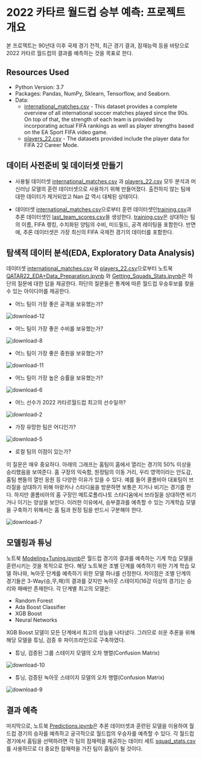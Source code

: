 # 2022 카타르 월드컵 승부 예측: 프로젝트 개요

본 프로젝트는 90년대 이후 국제 경기 전적, 최근 경기 결과, 잠재능력 등을 바탕으로 2022 카타르 월드컵의 결과를 예측하는 것을 목표로 한다.

## Resources Used

* Python Version: 3.7
* Packages: Pandas, NumPy, Sklearn, Tensorflow, and Seaborn.
* Data: 
  * [international_matches.csv](https://www.kaggle.com/datasets/brenda89/fifa-world-cup-2022) - This dataset provides a complete overview of all international soccer matches played since the 90s. On top of that, the strength of each team is provided by incorporating actual FIFA rankings as well as player strengths based on the EA Sport FIFA video game.
  * [players_22.csv](https://www.kaggle.com/datasets/stefanoleone992/fifa-22-complete-player-dataset) - The datasets provided include the player data for FIFA 22 Career Mode.

## 데이터 사전준비 및 데이터셋 만들기

* 사용될 데이터셋 [international_matches.csv](https://github.com/davidcamilo0710/QATAR_2022_Prediction/blob/master/data/international_matches.csv) 과 [players_22.csv](https://github.com/davidcamilo0710/QATAR_2022_Prediction/blob/master/data/players_22.csv) 모두 분석과 머신러닝 모델의 훈련 데이터셋으로 사용하기 위해 만들어졌다. 출전하지 않는 팀에 대한 데이터가 제거되었고 Nan 값 역시 대체된 상태이다.

* 데이터셋 [international_matches.csv](https://github.com/davidcamilo0710/QATAR_2022_Prediction/blob/master/data/international_matches.csv)으로부터 훈련 데이터셋인[training.csv](https://github.com/davidcamilo0710/QATAR_2022_Prediction/blob/master/data/training.csv)과 추론 데이터셋인 [last_team_scores.csv](https://github.com/davidcamilo0710/QATAR_2022_Prediction/blob/master/data/last_team_scores.csv)을 생성한다. [training.csv](https://github.com/davidcamilo0710/QATAR_2022_Prediction/blob/master/data/training.csv)은 상대하는 팀의 이름, FIFA 랭킹, 수치화된 양팀의 수비, 미드필드, 공격 레이팅을 포함한다. 반면에, 추론 데이터셋은 가장 최신의 FIFA 국제전 경기의 데이터를 포함한다.

## 탐색적 데이터 분석(EDA, Exploratory Data Analysis)

데이터셋 [international_matches.csv](https://github.com/davidcamilo0710/QATAR_2022_Prediction/blob/master/data/international_matches.csv) 와 [players_22.csv](https://github.com/davidcamilo0710/QATAR_2022_Prediction/blob/master/data/players_22.csv)으로부터 노트북 [QATAR22_EDA+Data_Preparation.ipynb](https://github.com/davidcamilo0710/QATAR_2022_Prediction/blob/master/QATAR22_EDA%2BData_Preparation.ipynb) 와 [Getting_Squads_Stats.ipynb](https://github.com/davidcamilo0710/QATAR_2022_Prediction/blob/master/Getting_Squads_Stats.ipynb)은 하단의 질문에 대한 답을 제공한다. 하단의 질문들은 통계에 따른 월드컵 우승후보를 찾을 수 있는 아이디어를 제공한다.

* 어느 팀이 가장 좋은 공격을 보유했는가?

![download-12](https://user-images.githubusercontent.com/60159274/193368513-18266a41-cef3-4dac-9273-dfecc0357b3e.png)

* 어느 팀이 가장 좋은 수비를 보유했는가?

![download-8](https://user-images.githubusercontent.com/60159274/193368518-889e1672-d759-4e80-85e6-6de64f6f3e1c.png)

* 어느 팀이 가장 좋은 중원을 보유했는가?

![download-11](https://user-images.githubusercontent.com/60159274/193368515-2a046f68-61a2-421d-9e74-b0420bd452e9.png)

* 어느 팀이 가장 높은 승률을 보유했는가?

![download-6](https://user-images.githubusercontent.com/60159274/193368516-68e21bf6-bc91-4759-80d9-767271dc0636.png)

* 어느 선수가 2022 카타르월드컵 최고의 선수일까?

![download-2](https://user-images.githubusercontent.com/60159274/193378980-b2302754-6514-449d-b890-cce0a716a519.png)

* 가장 유망한 팀은 어디인가?

![download-5](https://user-images.githubusercontent.com/60159274/193368544-11f6f51f-2a2d-4812-af89-4eed5e71763d.png)

* 로컬 팀의 이점이 있는가?

이 질문은 매우 중요하다. 아래의 그래프는 홈팀이 홈에서 열리는 경기의 50% 이상을 승리했음을 보여준다. 홈 구장의 익숙함, 원정팀의 이동 거리, 우리 영역이라는 안도감, 홈팀 팬들의 열띤 응원 등 다양한 이유가 있을 수 있다. 예를 들어 콜롬비아 대표팀이 브라질을 상대하기 위해 마랑카나 스타디움을 방문하면 보통은 지거나 비기는 경기를 한다. 하지만 콜롬비아의 홈 구장인 메트로폴리나토 스타디움에서 브라질을 상대하면 비기거나 이기는 양상을 보인다. 이러한 이유에서, 승부결과를 예측할 수 있는 기계학습 모델을 구축하기 위해서는 홈 팀과 원정 팀을 반드시 구분해야 한다.

![download-7](https://user-images.githubusercontent.com/60159274/193368561-dd1398c8-dcad-4575-b3aa-2f4a30719444.png)

## 모델링과 튜닝

노트북 [Modeling+Tuning.ipynb](https://github.com/davidcamilo0710/QATAR_2022_Prediction/blob/master/Modeling%2BTuning.ipynb)은 월드컵 경기의 결과를 예측하는 기계 학습 모델을 훈련시키는 것을 목적으로 한다. 해당 노트북은 조별 단계를 예측하기 위한 기계 학습 모델 하나와, 녹아웃 단계를 예측하기 위한 모델 하나를 선정한다. 차이점은 조별 단계의 경기들은 3-Way(승,무,패)의 결과를 갖지만 녹아웃 스테이지(16강 이상의 경기)는 승리와 패배만 존재한다. 각 단계별 최고의 모델은:

* Random Forest
* Ada Boost Classifier
* XGB Boost
* Neural Networks

XGB Boost 모델이 모든 단계에서 최고의 성능을 나타냈다. 그러므로 쉬운 추론을 위해 해당 모델을 튜닝, 검증 후 파이프라인으로 구축하였다.

* 튜닝, 검증된 그룹 스테이지 모델의 오차 행렬(Confusion Matrix)

![download-10](https://user-images.githubusercontent.com/60159274/193368594-3d6f69a8-cc6c-456c-9408-a2ebc1f72ee1.png)

* 튜닝, 검증된 녹아웃 스테이지 모델의 오차 행렬(Confusion Matrix)

![download-9](https://user-images.githubusercontent.com/60159274/193368596-cbd0a492-7399-49af-be28-bd6c4a014694.png)

## 결과 예측

마지막으로, 노트북 [Predictions.ipynb](https://github.com/davidcamilo0710/QATAR_2022_Prediction/blob/master/Predictions.ipynb)은 추론 데이터셋과 훈련된 모델을 이용하여 월드컵 경기의 승자를 예측하고 궁극적으로 월드컵의 우승자를 예측할 수 있다. 각 월드컵 경기에서 홈팀을 선택하려면 각 팀의 잠재력을 제공하는 데이터 세트 [squad_stats.csv](https://github.com/davidcamilo0710/QATAR_2022_Prediction/blob/master/data/squad_stats.csv)를 사용하므로 더 중요한 잠재력을 가진 팀이 홈팀이 될 것이다.

